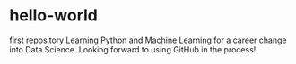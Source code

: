 # hello-world
first repository
Learning Python and Machine Learning for a career change into Data Science. Looking forward to using GitHub in the process!
